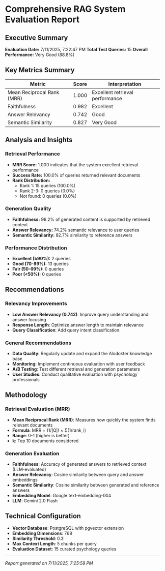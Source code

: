 # Comprehensive RAG System Evaluation Report

## Executive Summary

**Evaluation Date:** 7/11/2025, 7:22:47 PM
**Total Test Queries:** 15
**Overall Performance:** Very Good (88.8%)

## Key Metrics Summary

| Metric | Score | Interpretation |
|--------|-------|----------------|
| Mean Reciprocal Rank (MRR) | 1.000 | Excellent retrieval performance |
| Faithfulness | 0.982 | Excellent |
| Answer Relevancy | 0.742 | Good |
| Semantic Similarity | 0.827 | Very Good |

## Analysis and Insights

### Retrieval Performance
- **MRR Score:** 1.000 indicates that the system excellent retrieval performance
- **Success Rate:** 100.0% of queries returned relevant documents
- **Rank Distribution:**
  - Rank 1: 15 queries (100.0%)
  - Rank 2-3: 0 queries (0.0%)
  - Not found: 0 queries (0.0%)

### Generation Quality
- **Faithfulness:** 98.2% of generated content is supported by retrieved context
- **Answer Relevancy:** 74.2% semantic relevance to user queries
- **Semantic Similarity:** 82.7% similarity to reference answers

### Performance Distribution
- **Excellent (≥90%):** 2 queries
- **Good (70-89%):** 13 queries
- **Fair (50-69%):** 0 queries
- **Poor (<50%):** 0 queries

## Recommendations

### Relevancy Improvements
- **Low Answer Relevancy (0.742)**: Improve query understanding and answer focusing
- **Response Length**: Optimize answer length to maintain relevance
- **Query Classification**: Add query intent classification

### General Recommendations
- **Data Quality**: Regularly update and expand the Alodokter knowledge base
- **Monitoring**: Implement continuous evaluation with user feedback
- **A/B Testing**: Test different retrieval and generation parameters
- **User Studies**: Conduct qualitative evaluation with psychology professionals

## Methodology

### Retrieval Evaluation (MRR)
- **Mean Reciprocal Rank (MRR)**: Measures how quickly the system finds relevant documents
- **Formula**: MRR = (1/|Q|) × Σ(1/rank_i)
- **Range**: 0-1 (higher is better)
- **k**: Top 10 documents considered

### Generation Evaluation
- **Faithfulness**: Accuracy of generated answers to retrieved context (LLM-evaluated)
- **Answer Relevancy**: Cosine similarity between query and answer embeddings
- **Semantic Similarity**: Cosine similarity between generated and reference answers
- **Embedding Model**: Google text-embedding-004
- **LLM**: Gemini 2.0 Flash

## Technical Configuration

- **Vector Database**: PostgreSQL with pgvector extension
- **Embedding Dimensions**: 768
- **Similarity Threshold**: 0.3
- **Max Context Length**: 5 chunks per query
- **Evaluation Dataset**: 15 curated psychology queries

---

*Report generated on 7/11/2025, 7:25:58 PM*
